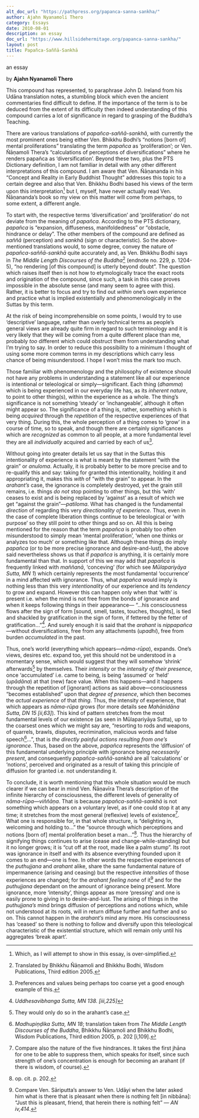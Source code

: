 ```yaml
---
alt_doc_url: "https://pathpress.org/papanca-sanna-sankha/"
author: Ajahn Nyanamoli Thero
category: Essays
date: 2010-08-01
description: an essay
doc_url: "https://www.hillsidehermitage.org/papanca-sanna-sankha/"
layout: post
title: Papañca-Saññā-Sankhā
---
```


an essay

by **Ajahn Nyanamoli Thero**



This compound has represented, to paraphrase John D. Ireland from his
Udāna translation notes, a stumbling block which even the ancient
commentaries find difficult to define. If the importance of the term is
to be deduced from the extent of its difficulty then indeed
understanding of this compound carries a lot of significance in regard
to grasping of the Buddha’s Teaching.

There are various translations of
<span lang="pi">*papañca-saññā-sankhā*</span>, with currently the most
prominent ones being either Ven. Bhikkhu Bodhi’s “notions \[born of\]
mental proliferations” translating the term
<span lang="pi">*papañca*</span> as ‘proliferation’; or Ven. Ñāṇamoli
Thera’s “calculations of perceptions of diversifications” where he
renders papañca as ‘diversification’. Beyond these two, plus the PTS
Dictionary definition, I am not familiar in detail with any other
different interpretations of this compound. I am aware that Ven.
Ñāṇananda in his “Concept and Reality in Early Buddhist Thought”
addresses this topic to a certain degree and also that Ven. Bhikkhu
Bodhi based his views of the term upon this interpretation[^1] but I,
myself, have never actually read Ven. Ñāṇananda’s book so my view on
this matter will come from perhaps, to some extent, a different angle.

To start with, the respective terms ‘diversification’ and
‘proliferation’ do not deviate from the meaning of
<span lang="pi">*papañca*</span>. According to the PTS dictionary,
<span lang="pi">*papañca*</span> is “expansion, diffuseness,
manifoldedness” or “obstacle, hindrance or delay”. The other members of
the compound are defined as <span lang="pi">*saññā*</span> (perception)
and <span lang="pi">*sankhā*</span> (sign or characteristic). So the
above-mentioned translations would, to some degree, convey the nature of
<span lang="pi">*papañca-saññā-sankhā*</span> quite accurately and, as
Ven. Bhikkhu Bodhi says in <cite>The Middle Length Discourses of the
Buddha</cite>[^2] (endnote no. 229, p. 1204-5), “no rendering \[of this
compound\] is utterly beyond doubt”. The question which raises itself
then is not how to etymologically trace the exact roots and origination
of the compound, since such, a task in this case proves impossible in
the absolute sense (and many seem to agree with this). Rather, it is
better to focus and try to find out *within* one’s own experience and
practice what is implied existentially and phenomenologically in the
Suttas by this term.

At the risk of being incomprehensible on some points, I would try to use
‘descriptive’ language, rather than overly technical terms as people’s
general views are already quite firm in regard to such terminology and
it is very likely that they will be coming from a quite different place
than me, probably *too* different which could obstruct them from
understanding what I’m trying to say. In order to reduce this
possibility to a minimum I thought of using some more common terms in my
descriptions which carry less chance of being misunderstood. I hope I
won’t miss the mark too much.

Those familiar with phenomenology and the philosophy of existence should
not have any problems in understanding a statement like all our
experience is intentional or teleological or simply—significant. Each
thing (<span lang="pi">*dhamma*</span>) which is being experienced in
our everyday life has, as its *inherent nature*, to point to other
thing(s), within the experience as a whole. The thing’s significance is
not something ‘steady’ or ‘inchangeable’, although it often might appear
so. The significance of a thing is, rather, something which is being
*acquired* through the *repetition* of the respective experiences of
that very thing. During this, the whole perception of a thing comes to
‘grow’ in a course of time, so to speak, and though there are certainly
significances which are *recognized* as common to all people, at a more
fundamental level they are all *individually* acquired and carried by
each of us[^3].

Without going into greater details let us say that in the Suttas this
intentionality of experience is what is meant by the statement “with the
grain” or <span lang="pi">*anuloma*</span>. Actually, it is probably
better to be more precise and to re-qualify this and say: taking for
granted this intentionality, holding it and appropriating it, makes this
*with* of “with the grain” to appear. In the
<span lang="pi">*arahant’s*</span> case, the ignorance is completely
destroyed, yet the grain still remains, i.e. things *do not* stop
pointing to other things, but this ‘with’ ceases to exist and is being
replaced by ‘against’ as a result of which we get “against the
grain”—<span lang="pi">*patiloma*</span>. What has changed is the
fundamental *direction* of regarding this very *directionality of
experience.* Thus, even in the case of complete liberation things
continue to be teleological or ‘with purpose’ so they still point to
other things and so on. All this is being mentioned for the reason that
the term <span lang="pi">*papañca*</span> is probably too often
misunderstood to simply mean ‘mental proliferation’, ‘when one thinks or
analyzes too much’ or something like that. Although these things do
imply <span lang="pi">*papañca*</span> (or to be more precise ignorance
and desire-and-lust), the above said nevertheless shows us that if
<span lang="pi">*papañca*</span> is anything, it is certainly more
fundamental than that. In support of this we may add that
<span lang="pi">*papañca*</span> is frequently linked with *maññanā*,
‘conceving’ (for which see <cite>Mūlapariyāya Sutta, MN 1</cite>) which
certainly represents the most fundamental ‘occurrence’ in a mind
affected with ignorance. Thus, what <span lang="pi">*papañca*</span>
would imply is nothing less than this very *intentionality* of our
experience and its *tendency* to grow and expand. However this can
happen only when that ‘with’ is present i.e. when the mind is not free
from the bonds of ignorance and when it keeps following things in their
appearance— “…his consciousness flows after the sign of form \[sound,
smell, tastes, touches, thoughts\], is tied and shackled by
gratification in the sign of form, if fettered by the fetter of
gratification…”[^4]. And surely enough it is said that the
<span lang="pi">*arahant*</span> is
<span lang="pi">*nippapañca*</span>—without diversifications, free from
any attachments (<span lang="pi">*upadhi*</span>), free from burden
*accumulated* in the past.

Thus, one’s world (everything which
appears—<span lang="pi">*nāma-rūpa*</span>), expands. One’s views,
desires etc. expand too, yet this should not be understood in a
momentary sense, which would suggest that they will somehow ‘shrink’
afterwards[^5] by themselves. Their *intensity* or the *intensity of
their presence*, once ‘accumulated’ i.e. came to being, is being
‘assumed’ or ‘held’ (<span lang="pi">*upādāna*</span>) at that (new)
face value. When this happens—and it happens through the repetition of
\[ignorant\] actions as said above—consciousness “becomes established”
upon that *degree of presence*, which then becomes the *actual
experience* of that *thing*. Thus, the intensity of experience, that
which appears as <span lang="pi">*nāma-rūpa*</span> grows (for more
details see <cite>Mahānidāna Sutta, DN 15 \[ii,63\]</cite>). This kind
of pattern stretches from the most fundamental levels of our existence
(as seen in Mūlapariyāya Sutta), up to the coarsest ones which we might
say are, “resorting to rods and weapons, of quarrels, brawls, disputes,
recrimination, malicious words and false speech[^6]…”, that is *the
directly painful actions resulting from one’s ignorance*. Thus, based on
the above, <span lang="pi">*papañca*</span> represents the ‘diffusion’
of this fundamental underlying principle with ignorance being
*necessarily present*, and consequently
<span lang="pi">*papañca-saññā-sankhā*</span> are all ‘calculations’ or
‘notions’, perceived and originated as a result of taking this principle
of diffusion for granted i.e. not understanding it.

To conclude, it is worth mentioning that this whole situation would be
much clearer if we can bear in mind Ven. Ñāṇavīra Thera’s description of
the infinite hierarchy of consciousness, the different levels of
generality of
<span lang="pi">*nāma-rūpa*</span>—<span lang="pi">*viññāṇa*</span>.
That is because <span lang="pi">*papañca-saññā-sankhā*</span> is not
something which appears on a voluntary level, as if one could stop it at
any time; it stretches from the most general (reflexive) levels of
existence[^7]. What one is responsible for, in that whole structure, is
“delighting in, welcoming and holding to…” the “source through which
perceptions and notions \[born of\] mental proliferation beset a
man…”[^8]. Thus the hierarchy of signifying things continues to arise
(cease and change-while-standing) but it no longer grows; it is “cut off
at the root, made like a palm stump”. Its root was ignorance in itself
and with its absence everything founded upon it comes to an end—one is
free. In other words the respective experiences of the
<span lang="pi">*puthujjana*</span> and <span lang="pi">*arahant*</span>
alike, share the same fundamental nature of impermanence (arising and
ceasing) but the respective *intensities* of those experiences are
changed; for the <span lang="pi">*arahant*</span> *feeling none* of
it[^9] and for the <span lang="pi">*puthujjana*</span> dependant on the
amount of ignorance being present. More ignorance, more ‘intensity’,
things appear as more ‘pressing’ and one is easily prone to giving in to
desire-and-lust. The arising of things in the
<span lang="pi">*puthujjana’s*</span> mind brings diffusion of
perceptions and notions which, while not understood at its roots, will
in return diffuse further and further and so on. This cannot happen in
the <span lang="pi">*arahant’s*</span> mind any more. His consciousness
has ‘ceased’ so there is nothing to follow and diversify upon this
teleological characteristic of the existential structure, which will
remain only until his aggregates ‘break apart’.

[^1]: Which, as I will attempt to show in this essay, is
    over-simplified.

[^2]: Translated by Bhikkhu Ñāṇamoli and Bhikkhu Bodhi, Wisdom
    Publications, Third edition 2005.

[^3]: Preferences and values being perhaps too coarse yet a good enough
    example of this.

[^4]: <cite>Uddhesavibhanga Sutta, MN 138. \[iii,225\]</cite>

[^5]: They would only do so in the <span lang="pi">arahant’s</span>
    case.

[^6]: <cite>Madhupiṇḍika Sutta, MN 18</cite>; translation taken from
    <cite>The Middle Length Discourses of the Buddha</cite>, Bhikkhu
    Ñāṇamoli and Bhikkhu Bodhi, Wisdom Publications, Third edition 2005,
    p. 202 \[i,109\].

[^7]: Compare also the nature of the five hindrances. It takes the first
    <span lang="pi">jhāna</span> for one to be able to suppress them,
    which speaks for itself, since such strength of one’s concentration
    is enough for becoming an arahant (if there is wisdom, of course).

[^8]: op. cit. p. 202.

[^9]: Compare Ven. Sāriputta’s answer to Ven. Udāyi when the later asked
    him what is there that is pleasant when there is nothing felt \[in
    <span lang="pi">nibbāna</span>\]: “Just this is pleasant, friend,
    that herein there is nothing felt” — <cite>AN iv,414</cite>.
